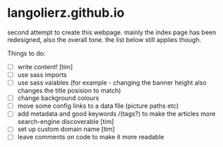 # langolierz.github.io

second attempt to create this webpage. mainly the index page has been redesigned, also the overall tone. the list below still applies though.

Things to do:
- [ ] write content! [tim]
- [ ] use sass imports
- [ ] use sass vaiables (for example - changing the banner height also changes the title posision to match)
- [ ] change background colours
- [ ] move some config links to a data file (picture paths etc)
- [ ] add metadata and good keywords /(tags?) to make the articles more search-engine discoverable [tim]
- [ ] set up custom domain name [tim]
- [ ] leave comments on code to make it more readable
